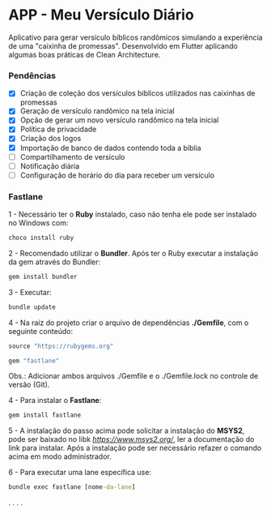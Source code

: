 # APP - Meu Versículo Diário
Aplicativo para gerar versículo bíblicos randômicos simulando a experiência de uma "caixinha de promessas". Desenvolvido em Flutter aplicando algumas boas práticas de Clean Architecture.

### Pendências
- [x] Criação de coleção dos versículos biblicos utilizados nas caixinhas de promessas
- [x] Geração de versículo randômico na tela inicial
- [x] Opção de gerar um novo versículo randômico na tela inicial
- [x] Política de privacidade
- [x] Criação dos logos
- [x] Importação de banco de dados contendo toda a bíblia
- [ ] Compartilhamento de versículo
- [ ] Notificação diária
- [ ] Configuração de horário do dia para receber um versículo

### Fastlane

1 - Necessário ter o **Ruby** instalado, caso não tenha ele pode ser instalado no Windows com:
```cmd
choco install ruby
```

2 - Recomendado utilizar o **Bundler**. Após ter o Ruby executar a instalação da gem através do Bundler:
```cmd
gem install bundler
```
3 - Executar:
```cmd
bundle update
```

4 - Na raíz do projeto criar o arquivo de dependências **./Gemfile**, com o seguinte conteúdo:
```cmd
source "https://rubygems.org"

gem "fastlane"
```

Obs.: Adicionar ambos arquivos ./Gemfile e o ./Gemfile.lock no controle de versão (Git).

4 - Para instalar o **Fastlane**:
```cmd
gem install fastlane
```

5 - A instalação do passo acima pode solicitar a instalação do **MSYS2**, pode ser baixado no libk *https://www.msys2.org/*, ler a documentação do link para instalar. Após a instalação pode ser necessário refazer o comando acima em modo administrador.

6 - Para executar uma lane específica use:
```cmd
bundle exec fastlane [nome-da-lane]
```
.
.
.
.
